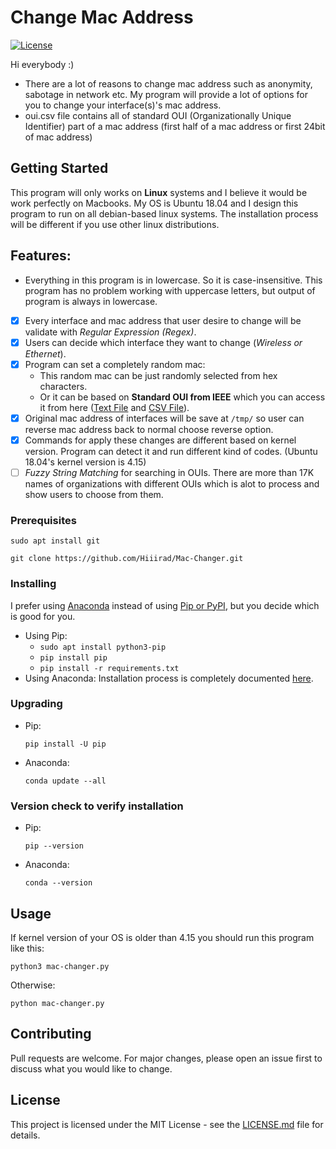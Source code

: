 # Change Mac Address
[![License](http://img.shields.io/:license-mit-blue.svg)](LICENSE)

Hi everybody :)

* There are a lot of reasons to change mac address such as anonymity, sabotage in network etc.
My program will provide a lot of options for you to change your interface(s)'s mac address.
* oui.csv file contains all of standard OUI (Organizationally Unique Identifier) part of a mac address (first half of a mac address or first 24bit of mac address)

## Getting Started
This program will only works on **Linux** systems and I believe it would be work perfectly on Macbooks. My OS is Ubuntu 18.04 and I design this program to run on all debian-based linux systems. The installation process will be different if you use other linux distributions.

## Features:
* Everything in this program is in lowercase. So it is case-insensitive. This program has no problem working with uppercase letters, but output of program is always in lowercase.
- [x] Every interface and mac address that user desire to change will be validate with *Regular Expression (Regex)*.
- [x] Users can decide which interface they want to change (*Wireless or Ethernet*).
- [x] Program can set a completely random mac:
    - This random mac can be just randomly selected from hex characters.
    - Or it can be based on **Standard OUI from IEEE** which you can access it from here ([Text File](http://standards-oui.ieee.org/oui/oui.txt) and [CSV File](http://standards-oui.ieee.org/oui/oui.csv)).
- [x] Original mac address of interfaces will be save at ```/tmp/``` so user can reverse mac address back to normal choose reverse option.
- [x] Commands for apply these changes are different based on kernel version. Program can detect it and run different kind of codes. (Ubuntu 18.04's kernel version is 4.15)
- [ ] *Fuzzy String Matching* for searching in OUIs. There are more than 17K names of organizations with different OUIs which is alot to process and show users to choose from them.

### Prerequisites
```
sudo apt install git
```
```
git clone https://github.com/Hiiirad/Mac-Changer.git
```
### Installing
I prefer using [Anaconda](https://www.anaconda.com/) instead of using [Pip or PyPI](https://pypi.org/), but you decide which is good for you.
 - Using Pip:
    - ```sudo apt install python3-pip```
    - ```pip install pip```
    - ```pip install -r requirements.txt```
 - Using Anaconda: Installation process is completely documented [here](https://docs.anaconda.com/anaconda/install/linux/).

### Upgrading
* Pip:
    ```
    pip install -U pip
    ```
* Anaconda:
    ```
    conda update --all
    ```

### Version check to verify installation
* Pip:
    ```
    pip --version
    ```
* Anaconda:
    ```
    conda --version
    ```

## Usage
If kernel version of your OS is older than 4.15 you should run this program like this:
```
python3 mac-changer.py
```
Otherwise:
```
python mac-changer.py
```
## Contributing
Pull requests are welcome. For major changes, please open an issue first to discuss what you would like to change.

## License
This project is licensed under the MIT License - see the [LICENSE.md](LICENSE.md) file for details.
